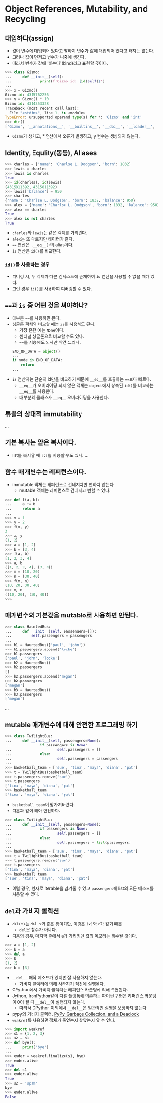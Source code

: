 # Object References, Mutability, and Recycling

## 대입하다(assign)
- 값이 변수에 대입되어 있다고 말하지 변수가 값에 대입되어 있다고 하지는 않는다.
- 그러나 값이 먼저고 변수가 나중에 생긴다.
- 따라서 변수가 값에 '붙는다'(bind)라고 표현할 것이다.
```python
>>> class Gizmo:
...     def __init__(self):
...             print(f'Gizmo id: {id(self)}')
... 
>>> x = Gizmo()
Gizmo id: 4315762256
>>> y = Gizmo() * 10
Gizmo id: 4314353328
Traceback (most recent call last):
  File "<stdin>", line 1, in <module>
TypeError: unsupported operand type(s) for *: 'Gizmo' and 'int'
>>> dir()
['Gizmo', '__annotations__', '__builtins__', '__doc__', '__loader__', '__name__', '__package__', '__spec__', 'x']
```
- `Gizmo`가 생기고, * 연산에서 오류가 발생하고, y 변수는 생성되지 않는다.

## Identity, Equlity(동등), Aliases
```python
>>> charles = {'name': 'Charlse L. Dodgson', 'born': 1832}
>>> lewis = charles
>>> lewis is charles
True
>>> id(charles), id(lewis)
(4315811392, 4315811392)
>>> lewis['balance'] = 950
>>> charles
{'name': 'Charlse L. Dodgson', 'born': 1832, 'balance': 950}
>>> alex = {'name': 'Charlse L. Dodgson', 'born': 1832, 'balance': 950}
>>> alex == charles
True
>>> alex is not charles
True
```
- `charles`와 `lewis`는 같은 객체를 가리킨다.
- `alex`는 또 다르지만 데이터가 같다.
- `==` 연산은 `.__eq__()`의 alias이다.
- `is` 연산은 `id()`를 비교한다.

### `id()`를 사용하는 경우
- 디버깅 시, 두 객체가 다른 컨텍스트에 존재하여 `is` 연산을 사용할 수 없을 때가 있다.
- 그런 경우 `id()`를 사용하여 디버깅할 수 있다.

## `==`과 `is` 중 어떤 것을 써야하나?
- 대부분 `==`를 사용하면 된다.
- 싱글톤 객체와 비교할 때는 `is`를 사용해도 된다.
  - 가장 흔한 예는 `None`이다.
  - 센티널 싱글톤으로 비교할 수도 있다.
  - `==`를 사용해도 되지만 약간 느리다.
  ```python
  END_OF_DATA = object()
  ...
  if node is END_OF_DATA:
      return
  ...
  ```
- `is` 연산자는 단순히 id만을 비교하기 때문에 `__eq__`를 호출하는 `==`보다 빠르다.
  - `__eq__`가 오버라이딩 되지 않은 객체는 `object`에서 상속된 `id()`를 비교하는 `__eq__`를 사용한다.
  - 대부분의 클래스가 `__eq__` 오버라이딩을 사용한다.

## 튜플의 상대적 immutability
...

## 기본 복사는 얕은 복사이다.
- list를 복사할 때 `[:]`를 이용할 수도 있다.
...

## 함수 매개변수는 레퍼런스이다.
- immutable 객체는 레퍼런스로 건네지지만 변하지 않는다.
  - mutable 객체는 레퍼런스로 건네지고 변할 수 있다.
```python
>>> def f(a, b):
...     a += b
...     return a
... 
>>> x = 1
>>> y = 2
>>> f(x, y)
3
>>> x, y
(1, 2)
>>> a = [1, 2]
>>> b = [3, 4]
>>> f(a, b)
[1, 2, 3, 4]
>>> a, b
([1, 2, 3, 4], [3, 4])
>>> m = (10, 20)
>>> n = (30, 40)
>>> f(m, n)
(10, 20, 30, 40)
>>> m, n
((10, 20), (30, 40))
>>> 
```

## 매개변수의 기본값을 mutable로 사용하면 안된다.
```python
>>> class HauntedBus:
...     def __init__(self, passengers=[]):
...         self.passengers = passengers
... 
>>> h1 = HauntedBus(['paul', 'john'])
>>> h1.passengers.append('locke')
>>> h1.passengers
['paul', 'john', 'locke']
>>> h2 = HauntedBus()
>>> h2.passengers
[]
>>> h2.passengers.append('megan')
>>> h2.passengers
['megan']
>>> h3 = HauntedBus()
>>> h3.passengers
['megan']
```
...

## mutable 매개변수에 대해 안전한 프로그래밍 하기
```python
>>> class TwilightBus:
...     def __init__(self, passengers=None):
...             if passengers is None:
...                     self.passengers = []
...             else:
...                     self.passengers = passengers
... 
>>> basketball_team = ['sue', 'tina', 'maya', 'diana', 'pat']
>>> t = TwilightBus(basketball_team)
>>> t.passengers.remove('sue')
>>> t.passengers
['tina', 'maya', 'diana', 'pat']
>>> basketball_team
['tina', 'maya', 'diana', 'pat']
```
- `basketball_team`이 망가져버렸다.
- 다음과 같이 해야 안전하다.
```python
>>> class TwilightBus:
...     def __init__(self, passengers=None):
...             if passengers is None:
...                     self.passengers = []
...             else:
...                     self.passengers = list(passengers)
... 
>>> basketball_team = ['sue', 'tina', 'maya', 'diana', 'pat']
>>> t = TwilightBus(basketball_team)
>>> t.passengers.remove('sue')
>>> t.passengers
['tina', 'maya', 'diana', 'pat']
>>> basketball_team
['sue', 'tina', 'maya', 'diana', 'pat']
```
- 이럴 경우, 인자로 iterable을 넘겨줄 수 있고 `passengers`에 list의 모든 메소드를 사용할 수 있다.

## `del`과 가비지 콜렉션
- `del(x)`는 `del x`와 같은 뜻이지만, 이것은 `(x)`와 `x`가 같기 때문.
  - `del`은 함수가 아니다.
- 다음의 경우, 마지막 줄에서 a가 가리키던 값의 메모리는 회수될 것이다.
```python
>>> a = [1, 2]
>>> b = a
>>> del a
>>> b
[1, 2]
>>> b = [3]
```
- `__del__` 매직 메소드가 있지만 잘 사용하지 않는다.
  - 가비지 콜렉터에 의해 사라지기 직전에 실행된다.
- CPython에서 가비지 콜렉터는 레퍼런스 카운팅에 의해 구현된다.
- Jython, IronPython같이 다른 플랫폼에 의존하는 파이썬 구현은 레퍼런스 카운팅이 0이 될 때 `__del__`이 실행되지 않는다.
  - 따라서 CPython 이외에서 `__del__`은 일관적인 실행을 보장하지 않는다.
- pypy의 가비지 콜렉터. [PyPy, Garbage Collection, and a Deadlock](https://fpy.li/6-7)
- `weakref`를 사용하면 객체가 죽었는지 살았는지 알 수 있다.
```python
>>> import weakref
>>> s1 = {1, 2, 3}
>>> s2 = s1
>>> def bye():
...     print('bye')
... 
>>> ender = weakref.finalize(s1, bye)
>>> ender.alive
True
>>> del s1
>>> ender.alive
True
>>> s2 = 'spam'
bye
>>> ender.alive
False
```